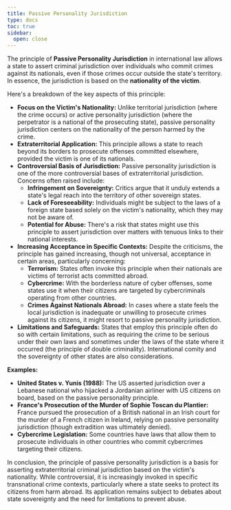```yaml
---
title: Passive Personality Jurisdiction
type: docs
toc: true
sidebar:
  open: close
---
```

The principle of **Passive Personality Jurisdiction** in international law allows a state to assert criminal jurisdiction over individuals who commit crimes against its nationals, even if those crimes occur outside the state's territory. In essence, the jurisdiction is based on the **nationality of the victim**.

Here's a breakdown of the key aspects of this principle:

* **Focus on the Victim's Nationality:** Unlike territorial jurisdiction (where the crime occurs) or active personality jurisdiction (where the perpetrator is a national of the prosecuting state), passive personality jurisdiction centers on the nationality of the person harmed by the crime.
* **Extraterritorial Application:** This principle allows a state to reach beyond its borders to prosecute offenses committed elsewhere, provided the victim is one of its nationals.
* **Controversial Basis of Jurisdiction:** Passive personality jurisdiction is one of the more controversial bases of extraterritorial jurisdiction. Concerns often raised include:
    * **Infringement on Sovereignty:** Critics argue that it unduly extends a state's legal reach into the territory of other sovereign states.
    * **Lack of Foreseeability:** Individuals might be subject to the laws of a foreign state based solely on the victim's nationality, which they may not be aware of.
    * **Potential for Abuse:** There's a risk that states might use this principle to assert jurisdiction over matters with tenuous links to their national interests.
* **Increasing Acceptance in Specific Contexts:** Despite the criticisms, the principle has gained increasing, though not universal, acceptance in certain areas, particularly concerning:
    * **Terrorism:** States often invoke this principle when their nationals are victims of terrorist acts committed abroad.
    * **Cybercrime:** With the borderless nature of cyber offenses, some states use it when their citizens are targeted by cybercriminals operating from other countries.
    * **Crimes Against Nationals Abroad:** In cases where a state feels the local jurisdiction is inadequate or unwilling to prosecute crimes against its citizens, it might resort to passive personality jurisdiction.
* **Limitations and Safeguards:** States that employ this principle often do so with certain limitations, such as requiring the crime to be serious under their own laws and sometimes under the laws of the state where it occurred (the principle of double criminality). International comity and the sovereignty of other states are also considerations.

**Examples:**

* **United States v. Yunis (1988):** The US asserted jurisdiction over a Lebanese national who hijacked a Jordanian airliner with US citizens on board, based on the passive personality principle.
* **France's Prosecution of the Murder of Sophie Toscan du Plantier:** France pursued the prosecution of a British national in an Irish court for the murder of a French citizen in Ireland, relying on passive personality jurisdiction (though extradition was ultimately denied).
* **Cybercrime Legislation:** Some countries have laws that allow them to prosecute individuals in other countries who commit cybercrimes targeting their citizens.

In conclusion, the principle of passive personality jurisdiction is a basis for asserting extraterritorial criminal jurisdiction based on the victim's nationality. While controversial, it is increasingly invoked in specific transnational crime contexts, particularly where a state seeks to protect its citizens from harm abroad. Its application remains subject to debates about state sovereignty and the need for limitations to prevent abuse.
